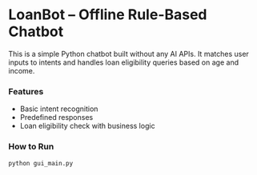 # LoanBot – Offline Rule-Based Chatbot

This is a simple Python chatbot built without any AI APIs. It matches user inputs to intents and handles loan eligibility queries based on age and income.

### Features
- Basic intent recognition
- Predefined responses
- Loan eligibility check with business logic

### How to Run
```bash
python gui_main.py
